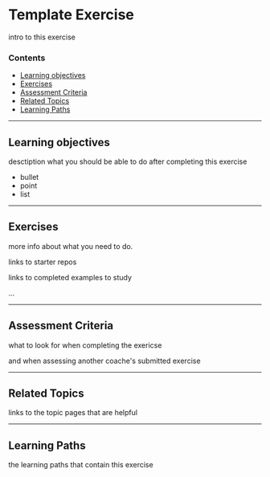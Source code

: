 # Template Exercise

intro to this exercise

### Contents

- [Learning objectives](#learning-objectives)
- [Exercises](#exercises)
- [Assessment Criteria](#assessment-criteria)
- [Related Topics](#related-topics)
- [Learning Paths](#learning-paths)

---

## Learning objectives

desctiption what you should be able to do after completing this exercise

* bullet
* point
* list


---

## Exercises

more info about what you need to do.

links to starter repos

links to completed examples to study

...

---

## Assessment Criteria

what to look for when completing the exericse

and when assessing another coache's submitted exercise

---

## Related Topics

links to the topic pages that are helpful

---

## Learning Paths

the learning paths that contain this exercise
